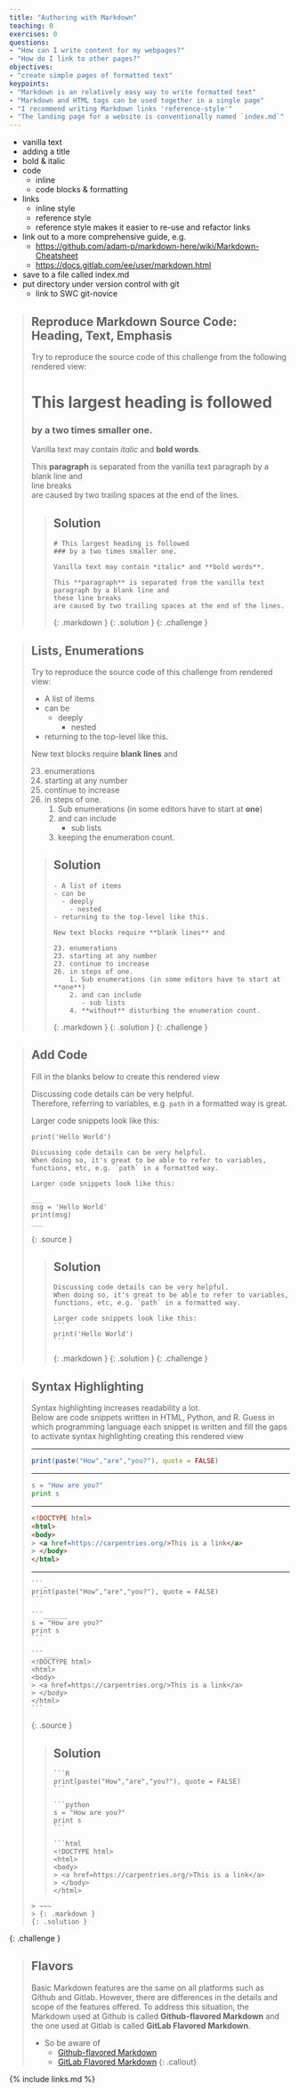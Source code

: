 ```yaml
---
title: "Authoring with Markdown"
teaching: 0
exercises: 0
questions:
- "How can I write content for my webpages?"
- "How do I link to other pages?"
objectives:
- "create simple pages of formatted text"
keypoints:
- "Markdown is an relatively easy way to write formatted text"
- "Markdown and HTML tags can be used together in a single page"
- "I recommend writing Markdown links 'reference-style'"
- "The landing page for a website is conventionally named `index.md`"
---
```


- vanilla text
- adding a title
- bold & italic
- code
  - inline
  - code blocks & formatting
- links
  - inline style
  - reference style
  - reference style makes it easier to re-use and refactor links
- link out to a more comprehensive guide, e.g. 
  - https://github.com/adam-p/markdown-here/wiki/Markdown-Cheatsheet
  - https://docs.gitlab.com/ee/user/markdown.html
- save to a file called index.md
- put directory under version control with git
  - link to SWC git-novice


> ## Reproduce Markdown Source Code: Heading, Text, Emphasis
>
> Try to reproduce the source code of this challenge from the following rendered view:
> 
> # This largest heading is followed
> ### by a two times smaller one.
>
> Vanilla text may contain *italic* and **bold words**.
>
> This **paragraph** is separated from the vanilla text paragraph by a blank line and  
> line breaks  
> are caused by two trailing spaces at the end of the lines.
> 
>
> > ## Solution
> > ~~~
> > # This largest heading is followed
> > ### by a two times smaller one.
> >
> > Vanilla text may contain *italic* and **bold words**.
> >
> > This **paragraph** is separated from the vanilla text paragraph by a blank line and  
> > these line breaks  
> > are caused by two trailing spaces at the end of the lines.
> > ~~~
> > {: .markdown }
> {: .solution }
{: .challenge }


> ## Lists, Enumerations
>
> Try to reproduce the source code of this challenge from rendered view:
>
> - A list of items
> - can be
>   - deeply
>     - nested
> - returning to the top-level like this.
> 
> New text blocks require **blank lines** and 
> 
> 23. enumerations
> 23. starting at any number
> 23. continue to increase
> 26. in steps of one.
>     1. Sub enumerations (in some editors have to start at **one**)
>     2. and can include
>        - sub lists
>     4. keeping the enumeration count.
>
> > ## Solution
> > ~~~
> > - A list of items
> > - can be
> >   - deeply
> >     - nested
> > - returning to the top-level like this.
> > 
> > New text blocks require **blank lines** and 
> > 
> > 23. enumerations
> > 23. starting at any number
> > 23. continue to increase
> > 26. in steps of one.
> >     1. Sub enumerations (in some editors have to start at **one**)
> >     2. and can include
> >        - sub lists
> >     4. **without** disturbing the enumeration count.
> > ~~~
> > {: .markdown }
> {: .solution }
{: .challenge }




> ## Add Code
> Fill in the blanks below to create this rendered view
> 
> Discussing code details can be very helpful.  
> Therefore, referring to variables, e.g. `path` in a formatted way is great.
>
> Larger code snippets look like this:
> ```
> print('Hello World')
> ```
>
> ~~~
> Discussing code details can be very helpful.  
> When doing so, it's great to be able to refer to variables, functions, etc, e.g. `path` in a formatted way.
>
> Larger code snippets look like this:
>
> ___
> msg = 'Hello World'
> print(msg)
> ___
> ~~~
> {: .source }
> 
> > ## Solution
> > ~~~
> > Discussing code details can be very helpful.  
> > When doing so, it's great to be able to refer to variables, functions, etc, e.g. `path` in a formatted way.
> >
> > Larger code snippets look like this:
> > ```
> > print('Hello World')
> > ```
> > ~~~
> > {: .markdown }
> {: .solution }
{: .challenge }


> ## Syntax Highlighting
> Syntax highlighting increases readability a lot.  
> Below are code snippets written in HTML, Python, and R.
> Guess in which programming language each snippet is written
> and fill the gaps to activate syntax highlighting creating this rendered view
> 
> -------------
> ```R
> print(paste("How","are","you?"), quote = FALSE)
> ```
> -------------
> 
> ```python
> s = "How are you?"
> print s
> ```
> -------------
> 
> ```html
> <!DOCTYPE html>
> <html>
> <body>
> > <a href=https://carpentries.org/>This is a link</a>
> > </body>
> </html>
> ```
> -------------
>
> ~~~
> ```_
> print(paste("How","are","you?"), quote = FALSE)
> ```
> 
> ```______
> s = "How are you?"
> print s
> ```
> 
> ```____
> <!DOCTYPE html>
> <html>
> <body>
> > <a href=https://carpentries.org/>This is a link</a>
> > </body>
> </html>
> ```
> ~~~
> {: .source }
>
> > ## Solution
> > ~~~
> > ```R
> > print(paste("How","are","you?"), quote = FALSE)
> > ```
> > 
> > ```python
> > s = "How are you?"
> > print s
> > ```
> > 
> > ```html
> > <!DOCTYPE html>
> > <html>
> > <body>
> > > <a href=https://carpentries.org/>This is a link</a>
> > > </body>
> > </html>
> ```
> > ~~~
> > {: .markdown }
> {: .solution }
{: .challenge }






> ## Flavors
>
> Basic Markdown features are the same on all platforms such as Github and Gitlab.
> However, there are differences in the details and scope of the features offered.
> To address this situation, the Markdown 
> used at Github is called **Github-flavored Markdown**
> and the one used at Gitlab is called **GitLab Flavored Markdown**.
> - So be aware of
>   - [Github-flavored Markdown](https://github.com/adam-p/markdown-here/wiki/Markdown-Cheatsheet)
>   - [GitLab Flavored Markdown](https://docs.gitlab.com/ee/user/markdown.html)
{: .callout}




{% include links.md %}

